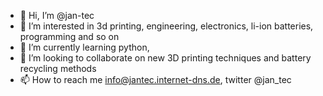 - 👋 Hi, I’m @jan-tec
- 👀 I’m interested in 3d printing, engineering, electronics, li-ion batteries, programming and so on
- 🌱 I’m currently learning python, 
- 💞️ I’m looking to collaborate on new 3D printing techniques and battery recycling methods 
- 📫 How to reach me info@jantec.internet-dns.de, twitter @jan_tec

<!---
jan-tec/jan-tec is a ✨ special ✨ repository because its `README.md` (this file) appears on your GitHub profile.
You can click the Preview link to take a look at your changes.
--->
